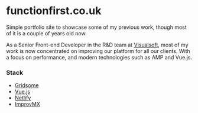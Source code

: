 # functionfirst.co.uk
Simple portfolio site to showcase some of my previous work, though most of it is a couple of years old now.

As a Senior Front-end Developer in the R&D team at [Visualsoft](https://www.visualsoft.co.uk),
most of my work is now concentrated on improving our platform for all our clients. With a focus on performance, and modern technologies such as AMP and Vue.js.

### Stack

* [Gridsome](https://vuejs.org/)
* [Vue.js](https://vuejs.org)
* [Netlify](https://netlify.com)
* [ImprovMX](https://improvmx.com)
